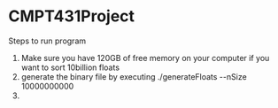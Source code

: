 # CMPT431Project

Steps to run program
1. Make sure you have 120GB of free memory on your computer if you want to sort 10billion floats
2. generate the binary file by executing ./generateFloats --nSize 10000000000
3. 